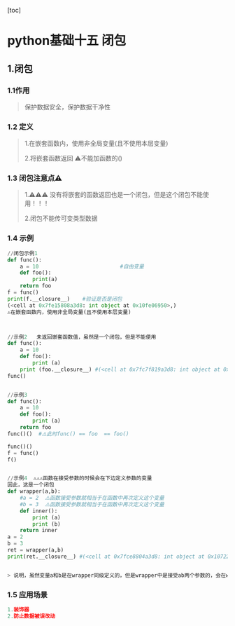 [toc]



# python基础十五	闭包

## 1.闭包

### 1.1作用

> 保护数据安全，保护数据干净性

### 1.2 定义

> 1.在嵌套函数内，使用非全局变量(且不使用本层变量)
>
> 2.将嵌套函数返回 ⚠️不能加函数的()

### 1.3 闭包注意点⚠️

> 1.⚠️⚠️⚠️ 没有将嵌套的函数返回也是一个闭包，但是这个闭包不能使用！！！
>
> 2.闭包不能传可变类型数据

### 1.4 示例

```python
//闭包示例1
def func():
    a = 10   						#自由变量
    def foo():
        print(a)
    return foo
f = func()
print(f.__closure__)  	#验证是否是闭包       
(<cell at 0x7fe15808a3d8: int object at 0x10fe06950>,)
⚠️在嵌套函数内，使用非全局变量(且不使用本层变量)



//示例2	未返回嵌套函数值，虽然是一个闭包，但是不能使用
def func():
    a = 10
    def foo():
        print (a)
    print (foo.__closure__)	#(<cell at 0x7fc7f819a3d8: int object at 0x103132950>,)
func()


//示例3
def func():
    a = 10
    def foo():
        print (a)
    return foo
func()()  #⚠️此时func() == foo  == foo()

func()()	
f = func()
f()


//示例4  ⚠️⚠️⚠️函数在接受参数的时候会在下边定义参数的变量
因此，这是一个闭包
def wrapper(a,b):
    #a = 2	⚠️函数接受参数就相当于在函数中再次定义这个变量
    #b = 3	⚠️函数接受参数就相当于在函数中再次定义这个变量
    def inner():
        print (a)
        print (b)
    return inner
a = 2
b = 3
ret = wrapper(a,b)
print(ret.__closure__) #(<cell at 0x7fce8804a3d8: int object at 0x107220850>, <cell at 0x7fce981a8f78: int object at 0x107220870>)


> 说明，虽然变量a和b是在wrapper同级定义的，但是wrapper中是接受ab两个参数的，会在wrapper下级定义ab两个变量
```

### 1.5 应用场景

```python
1.装饰器
2.防止数据被误改动
```

